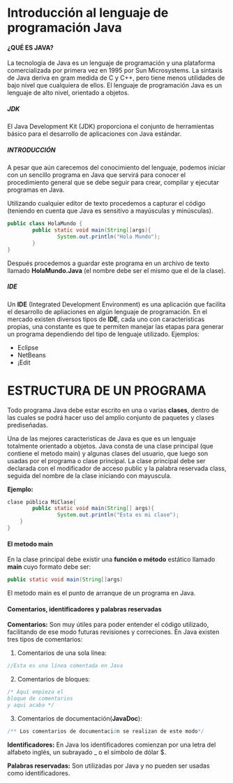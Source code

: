# Introducción al lenguaje de programación Java
#### ¿QUÉ ES JAVA?
La tecnología de Java es un lenguaje de programación y una plataforma comercializada por primera vez en 1995 por Sun Microsystems.
La sintaxis de Java deriva en gram medida de C y C++, pero tiene menos utilidades de bajo nivel que cualquiera de ellos. El lenguaje de programación Java es un lenguaje de alto nivel, orientado a objetos.
##### JDK
El Java Development Kit (JDK) proporciona el conjunto de herramientas básico para el desarrollo de aplicaciones con Java estándar.
##### INTRODUCCIÓN
A pesar que aún carecemos del conocimiento del lenguaje, podemos iniciar con un sencillo programa en Java que servirá para conocer el procedimiento general que se debe seguir para crear, compilar y ejecutar programas en Java.

Utilizando cualquier editor de texto procedemos a capturar el código (teniendo en cuenta que Java es sensitivo a mayúsculas y minúsculas).
```java
public class HolaMundo {
		public static void main(String[]args){
				System.out.println("Hola Mundo");
		}
}
```
Después procedemos a guardar este programa en un archivo de texto llamado **HolaMundo.Java** (el nombre debe ser el mismo que el de la clase).
##### IDE
Un **IDE** (Integrated Development Environment) es una aplicación que facilita el desarrollo de apliaciones en algún lenguaje de programación.
En el mercado existen diversos tipos de **IDE**, cada uno con caracteristicas propias, una constante es que te permiten manejar las etapas para generar un programa dependiendo del tipo de lenguaje utilizado.
Ejemplos:
- Eclipse
- NetBeans
- ¡Edit

# ESTRUCTURA DE UN PROGRAMA
Todo programa Java debe estar escrito en una o varias **clases**, dentro de las cuales se podrá hacer uso del amplio conjunto de paquetes y clases prediseñadas.

Una de las mejores caracteristicas de Java es que es un lenguaje totalmente orientado a objetos.
Java consta de una clase principal (que contiene el metodo main) y algunas clases del usuario, que luego son usadas por el programa o clase principal.
  La clase principal debe ser declarada con el modificador de acceso public y la palabra reservada class, seguida del nombre de la clase iniciando con mayuscula.
  
**Ejemplo:**
```java
clase pública MiClase{
  		public static void main(String[] args){
    			System.out.println("Esta es mi clase");
  	}
}
```
#### El metodo main
En la clase principal debe existir una **función o método**  estático llamado **main** cuyo formato debe ser:
```java
public static void main(String[]args)
```
El metodo main es el punto de arranque de un programa en Java.
#### **Comentarios, identificadores y palabras reservadas**
**Comentarios:** Son muy útiles para poder entender el código utilizado, facilitando de ese modo futuras revisiones y correciones.
En Java existen tres tipos de comentarios:
1. Comentarios de una sola línea:
```java
//Esta es una línea comentada en Java
```
2. Comentarios de bloques:
```java
/* Aquí empieza el
bloque de comentarios
y aqui acaba */
```
3. Comentarios de documentación(**JavaDoc**):
```java
/** Los comentarios de documentación se realizan de este modo*/
```

**Identificadores:** En Java los identificadores comienzan por una letra del alfabeto inglés, un subrayado _ o el símbolo de dólar $.

**Palabras reservadas:** Son utilizadas por Java y no pueden ser usadas como identificadores.
